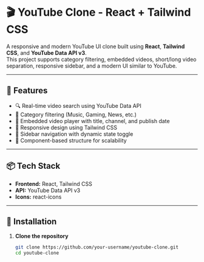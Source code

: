# 🎬 YouTube Clone - React + Tailwind CSS

A responsive and modern YouTube UI clone built using **React**, **Tailwind CSS**, and **YouTube Data API v3**.  
This project supports category filtering, embedded videos, short/long video separation, responsive sidebar, and a modern UI similar to YouTube.

---

## 📸 Features

- 🔍 Real-time video search using YouTube Data API
- 📂 Category filtering (Music, Gaming, News, etc.)
- 🎥 Embedded video player with title, channel, and publish date
- 🎨 Responsive design using Tailwind CSS
- 📱 Sidebar navigation with dynamic state toggle
- 🧠 Component-based structure for scalability

---

## 📦 Tech Stack

- **Frontend:** React, Tailwind CSS
- **API:** YouTube Data API v3
- **Icons:** react-icons

---

## 🚀 Installation

1. **Clone the repository**
   ```bash
   git clone https://github.com/your-username/youtube-clone.git
   cd youtube-clone
